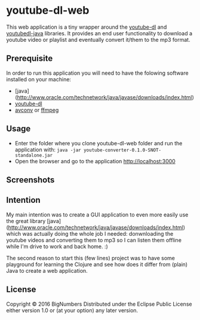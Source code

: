 # youtube-dl-web

This web application is a tiny wrapper around the [youtube-dl](https://rg3.github.io/youtube-dl) 
and [youtubedl-java](https://github.com/sapher/youtubedl-java) libraries.
It provides an end user functionality to download a youtube video or playlist and eventually convert it/them to the mp3 format.

## Prerequisite
In order to run this application you will need to have the folowing software installed on your machine:

* [java] (http://www.oracle.com/technetwork/java/javase/downloads/index.html)
* [youtube-dl](https://rg3.github.io/youtube-dl)
* [avconv](https://libav.org) or [ffmpeg](https://www.ffmpeg.org)

## Usage
* Enter the folder where you clone youtube-dl-web folder and run the application with:
`java -jar youtube-converter-0.1.0-SNOT-standalone.jar`
* Open the browser and go to the application [http://localhost:3000](http://localhost:3000)

## Screenshots

## Intention 

My main intention was to create a GUI application to even more easily use the great library
[java] (http://www.oracle.com/technetwork/java/javase/downloads/index.html)
which was actually doing the whole job I needed: donwnloading the youtube videos and converting 
them to mp3 so I can listen them offline while I'm drive to work and back home. :)

The second reason to start this (few lines) project was to have some playground for learning the Clojure
and see how does it differ from (plain) Java to create a web application.

## License
Copyright © 2016 BigNumbers
Distributed under the Eclipse Public License either version 1.0 or (at your option) any later version.
